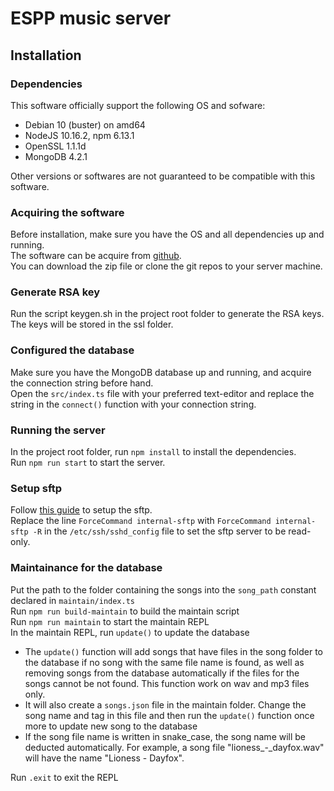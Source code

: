 # ESPP music server

## Installation
### Dependencies
This software officially support the following OS and sofware:
* Debian 10 (buster) on amd64
* NodeJS 10.16.2, npm 6.13.1
* OpenSSL 1.1.1d
* MongoDB 4.2.1  

Other versions or softwares are not guaranteed to be compatible with this software.
### Acquiring the software
Before installation, make sure you have the OS and all dependencies up and running.  
The software can be acquire from [github](https://github.com/VAMK-embedded-project-2019A/Backend "Backend").  
You can download the zip file or clone the git repos to your server machine.
### Generate RSA key
Run the script keygen.sh in the project root folder to generate the RSA keys. The keys will be stored in the ssl folder.
### Configured the database
Make sure you have the MongoDB database up and running, and acquire the connection string before hand.  
Open the `src/index.ts` file with your preferred text-editor and replace the string in the `connect()` function with your connection string.
### Running the server
In the project root folder, run `npm install` to install the dependencies.  
Run `npm run start` to start the server.
### Setup sftp
Follow [this guide](https://www.linuxtechi.com/configure-sftp-chroot-debian10/) to setup the sftp.  
Replace the line `ForceCommand internal-sftp` with `ForceCommand internal-sftp -R` in the `/etc/ssh/sshd_config` file to set the sftp server to be read-only.
### Maintainance for the database
Put the path to the folder containing the songs into the `song_path` constant declared in `maintain/index.ts`  
Run `npm run build-maintain` to build the maintain script  
Run `npm run maintain` to start the maintain REPL  
In the maintain REPL, run `update()` to update the database
* The `update()` function will add songs that have files in the song folder to the database if no song with the same file name is found, as well as removing songs from the database automatically if the files for the songs cannot be not found. This function work on wav and mp3 files only.
* It will also create a `songs.json` file in the maintain folder. Change the song name and tag in this file and then run the `update()` function once more to update new song to the database
* If the song file name is written in snake_case, the song name will be deducted automatically. For example, a song file "lioness\_-\_dayfox.wav" will have the name "Lioness - Dayfox".

Run `.exit` to exit the REPL
